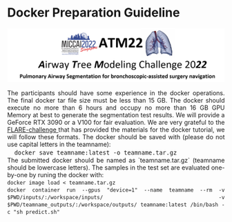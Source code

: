 # Docker Preparation Guideline
<div align=center><img src="https://raw.githubusercontent.com/Puzzled-Hui/puzzled-hui.github.io/main/ATM/figures/titlepage.png"></div>

<!-- ## Under Construction ...  -->
<p style= "text-align:justify">
The participants should have some experience in the docker operations. The final docker tar file size must be less than 15 GB.
The docker should execute no more than 6 hours and occupy no more than 16 GB GPU Memory at best to generate the segmentation test results.
We will provide a GeForce RTX 3090 or a V100 for fair evaluation.
We are very grateful to the <a href="https://flare.grand-challenge.org/"> FLARE-challenge </a> that has provided the materials for the docker 
tutorial, we will follow these formats.
The docker should be saved with (please do not use capital letters in the teamname): 
<br> 
<font size="3"><code>  docker save teamname:latest -o teamname.tar.gz  </code></font>
<br> 
The submitted docker should be named as `teamname.tar.gz` (teamname should be lowercase letters). The samples in the test set are evaluated one-by-one by runing the docker with:
<br> 
<code>docker image load < teamname.tar.gz</code>
<br> 
<code>docker container run --gpus "device=1" --name teamname --rm -v $PWD/inputs/:/workspace/inputs/ -v $PWD/teamname_outputs/:/workspace/outputs/ teamname:latest /bin/bash -c "sh predict.sh"</code>
<br> 


</p>
